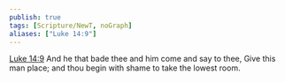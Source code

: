 ```yaml
---
publish: true
tags: [Scripture/NewT, noGraph]
aliases: ["Luke 14:9"]
---
```

[Luke 14:9](https://churchofjesuschrist.org/study/scriptures/nt/luke/14?lang=eng&id=p9#p9) And he that bade thee and him come and say to thee, Give this man place; and thou begin with shame to take the lowest room.
